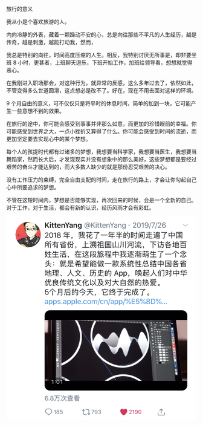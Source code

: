 旅行的意义

我从小是个喜欢旅游的人。

内向冷静的外表，藏着一颗躁动不安的心，总是向往那些不平凡的人生经历，越是传奇，越是刺激，越能打动我，然而，



我总是特别的向往，时间高度压缩的人生。相反，我特别讨厌无所事是，却非要坐班 8 小时，更甚者，上班聊天逗乐，下班开始工作，加班给领导看，想想就觉得恶心。

在我刚进入职场那会，对这种行为，就异常的反感，这么多年过去了，依然如此，不管变得多么世道圆滑，这点想必是改不了。好在，现在不用去面对这样的环境。

9 个月自由的意义，可不仅仅只是将平时的休息时间，简单的加到一块，它可能产生一些意想不到的效果。

在旅行的途中，你可能会感受到事事并非那么如意，而更加的珍惜眼前的幸福。你可能感受到世界之大，一点小挫折又算得了什么。你可能会感受到时间的流逝，而更加坚定要去实现心中的某个梦想。

每个人的孩提时代都有过诸多的梦想，我想要当科学家，我想要当医生，我想要当舞蹈家，然而长大后，才发现现实并没有想象中的那么美好，这些梦想都是要经过艰苦的奋斗才能达到的，而大多数人缺少的就是那份忍受艰苦的决心。

没有工作压力的束缚，完全自由支配的时间，走在旅行的路上，才会让你勾起自己心中所要追求的梦想。

不管在这短时间内，梦想是否能够实现，再次回来的时候，会是一个全新的自己。对于工作，对于生活，都会有新的认识，经历风雨才会有彩虹。

![](./_image/FullSizeRender.jpg)